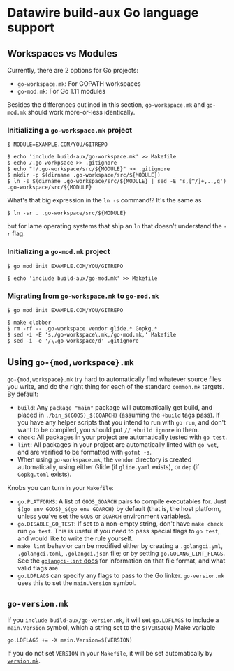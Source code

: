 # Datawire build-aux Go language support

## Workspaces vs Modules

Currently, there are 2 options for Go projects:

 - `go-workspace.mk`: For GOPATH workspaces
 - `go-mod.mk`: For Go 1.11 modules

Besides the differences outlined in this section, `go-workspace.mk`
and `go-mod.mk` should work more-or-less identically.

### Initializing a `go-workspace.mk` project

	$ MODULE=EXAMPLE.COM/YOU/GITREPO

	$ echo 'include build-aux/go-workspace.mk' >> Makefile
	$ echo /.go-workpsace >> .gitignore
	$ echo "!/.go-workspace/src/${MODULE}" >> .gitignore
	$ mkdir -p $(dirname .go-workspace/src/${MODULE})
	$ ln -s $(dirname .go-workspace/src/${MODULE} | sed -E 's,[^/]+,..,g') .go-workspace/src/${MODULE}

What's that big expression in the `ln -s` command!?  It's the same as

	$ ln -sr . .go-workspace/src/${MODULE}

but for lame operating systems that ship an `ln` that doesn't
understand the `-r` flag.

### Initializing a `go-mod.mk` project

	$ go mod init EXAMPLE.COM/YOU/GITREPO

	$ echo 'include build-aux/go-mod.mk' >> Makefile

### Migrating from `go-workspace.mk` to `go-mod.mk`

	$ go mod init EXAMPLE.COM/YOU/GITREPO

	$ make clobber
	$ rm -rf -- .go-workspace vendor glide.* Gopkg.*
	$ sed -i -E 's,/go-workspace\.mk,/go-mod.mk,' Makefile
	$ sed -i -e '/\.go-workspace/d' .gitignore

## Using `go-{mod,workspace}.mk`

`go-{mod,workspace}.mk` try hard to automatically find whatever source
files you write, and do the right thing for each of the standard
`common.mk` targets.  By default:

 - `build`: Any `package "main"` package will automatically get build,
   and placed in `./bin_$(GOOS)_$(GOARCH)` (assuming the `+build` tags
   pass).  If you have any helper scripts that you intend to run with
   `go run`, and don't want to be compiled, you should put `// +build
   ignore` in them.
 - `check`: All packages in your project are automatically tested with `go test`.
 - `lint`: All packages in your project are automatically linted with
   `go vet`, and are verified to be formatted with `gofmt -s`.
 - When using `go-workspace.mk`, the `vendor` directory is created
   automatically, using either Glide (if `glide.yaml` exists), or
   `dep` (if `Gopkg.toml` exists).

Knobs you can turn in your `Makefile`:

 - `go.PLATFORMS`: A list of `GOOS_GOARCH` pairs to compile
   executables for.  Just `$(go env GOOS)_$(go env GOARCH)` by default
   (that is, the host platform, unless you've set the `GOOS` or
   `GOARCH` environment variables).
 - `go.DISABLE_GO_TEST`: If set to a non-empty string, don't have
   `make check` run `go test`.  This is useful if you need to pass
   special flags to `go test`, and would like to write the rule
   yourself.
 - `make lint` behavior can be modified either by creating a
   `.golangci.yml`, `.golangci.toml`, `.golangci.json` file; or by
   setting `go.GOLANG_LINT_FLAGS`.  See the [`golangci-lint`
   docs](https://github.com/golangci/golangci-lint) for information on
   that file format, and what valid flags are.
 - `go.LDFLAGS` can specify any flags to pass to the Go linker.
   `go-version.mk` uses this to set the `main.Version` symbol.

## `go-version.mk`

If you `include build-aux/go-version.mk`, it will set `go.LDFLAGS` to
include a `main.Version` symbol, which a string set to the
`$(VERSION)` Make variable

	go.LDFLAGS += -X main.Version=$(VERSION)

If you do not set `VERSION` in your `Makefile`, it will be set
automatically by [`version.mk`](../version.mk).
